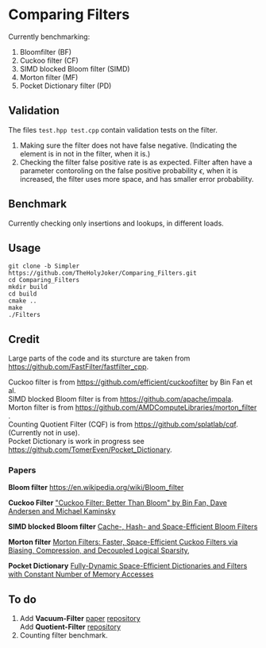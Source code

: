 # Comparing Filters
Currently benchmarking:
1. Bloomfilter (BF)
2. Cuckoo filter (CF)
3. SIMD blocked Bloom filter (SIMD) 
4. Morton filter (MF)
5. Pocket Dictionary filter (PD)

## Validation
  The files `test.hpp test.cpp` contain validation tests on the filter.
  1. Making sure the filter does not have false negative. (Indicating the element is in not in the filter, when it is.)
  2. Checking the filter false positive rate is as expected. 
  Filter aften have a parameter contoroling on the false positive probability $\epsilon$, when it is increased, the filter uses more space, and has smaller error probability.  
  
 ## Benchmark
 Currently checking only insertions and lookups, in different loads.
 
 
 ## Usage
 ```
 git clone -b Simpler https://github.com/TheHolyJoker/Comparing_Filters.git
 cd Comparing_Filters
 mkdir build
 cd build
 cmake ..
 make
 ./Filters
 ```
 
 ## Credit
 Large parts of the code and its sturcture are taken from https://github.com/FastFilter/fastfilter_cpp.
 
 Cuckoo filter is from https://github.com/efficient/cuckoofilter by Bin Fan et al. <br />
 SIMD blocked Bloom filter is from https://github.com/apache/impala. <br />
 Morton filter is from https://github.com/AMDComputeLibraries/morton_filter .<br />
 Counting Quotient Filter (CQF) is from https://github.com/splatlab/cqf. (Currently not in use). <br />
 Pocket Dictionary is work in progress see https://github.com/TomerEven/Pocket_Dictionary.
 
 ### Papers
 **Bloom filter** https://en.wikipedia.org/wiki/Bloom_filter
 
 **Cuckoo Filter**
 ["Cuckoo Filter: Better Than Bloom" by Bin Fan, Dave Andersen and Michael Kaminsky](https://www.cs.cmu.edu/~dga/papers/cuckoo-conext2014.pdf)

**SIMD blocked Bloom filter**
[Cache-, Hash- and Space-Efficient Bloom Filters](https://algo2.iti.kit.edu/singler/publications/cacheefficientbloomfilters-wea2007.pdf)

**Morton filter** [Morton Filters: Faster, Space-Efficient Cuckoo Filters via
Biasing, Compression, and Decoupled Logical Sparsity](https://www.vldb.org/pvldb/vol11/p1041-breslow.pdf), 

**Pocket Dictionary** [Fully-Dynamic Space-Efficient Dictionaries and Filters with
Constant Number of Memory Accesses](https://arxiv.org/pdf/1911.05060.pdf)
 
 
 ## To do
1. Add **Vacuum-Filter** [paper](http://www.vldb.org/pvldb/vol13/p197-wang.pdf) [repository](https://github.com/wuwuz/Vacuum-Filter) <br>
Add **Quotient-Filter** [repository](https://github.com/splatlab/cqf)
2. Counting filter benchmark. 
